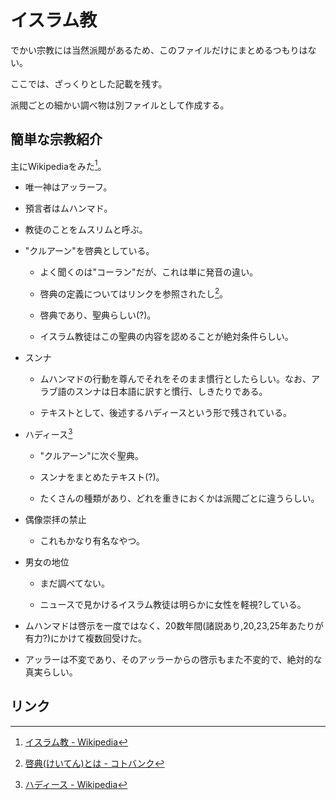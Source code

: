 # イスラム教

でかい宗教には当然派閥があるため、このファイルだけにまとめるつもりはない。

ここでは、ざっくりとした記載を残す。

派閥ごとの細かい調べ物は別ファイルとして作成する。

## 簡単な宗教紹介

主にWikipediaをみた[^1]。

* 唯一神はアッラーフ。

* 預言者はムハンマド。

* 教徒のことをムスリムと呼ぶ。

* "クルアーン"を啓典としている。

  * よく聞くのは"コーラン"だが、これは単に発音の違い。

  * 啓典の定義についてはリンクを参照されたし[^2]。

  * 啓典であり、聖典らしい(?)。

  * イスラム教徒はこの聖典の内容を認めることが絶対条件らしい。

* スンナ

	* ムハンマドの行動を尊んでそれをそのまま慣行としたらしい。なお、アラブ語のスンナは日本語に訳すと慣行、しきたりである。

	* テキストとして、後述するハディースという形で残されている。

* ハディース[^3]

	* "クルアーン"に次ぐ聖典。

	* スンナをまとめたテキスト(?)。

	* たくさんの種類があり、どれを重きにおくかは派閥ごとに違うらしい。

* 偶像崇拝の禁止

	* これもかなり有名なやつ。

* 男女の地位

	* まだ調べてない。

	* ニュースで見かけるイスラム教徒は明らかに女性を軽視?している。

* ムハンマドは啓示を一度ではなく、20数年間(諸説あり,20,23,25年あたりが有力?)にかけて複数回受けた。

* アッラーは不変であり、そのアッラーからの啓示もまた不変的で、絶対的な真実らしい。

## リンク

[^1]:[イスラム教 - Wikipedia](https://ja.wikipedia.org/wiki/%E3%82%A4%E3%82%B9%E3%83%A9%E3%83%A0%E6%95%99)

[^2]:[啓典(けいてん)とは - コトバンク](https://kotobank.jp/word/%E5%95%93%E5%85%B8-255309)

[^3]:[ハディース - Wikipedia](https://ja.wikipedia.org/wiki/%E3%83%8F%E3%83%87%E3%82%A3%E3%83%BC%E3%82%B9)
